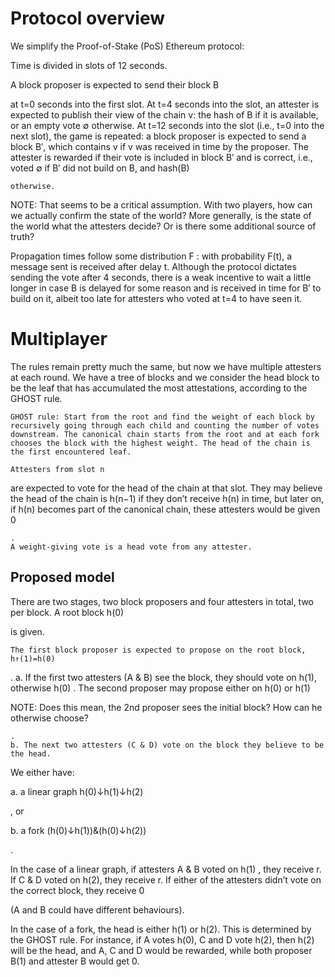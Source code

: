 # Protocol overview

We simplify the Proof-of-Stake (PoS) Ethereum protocol:

Time is divided in slots of 12 seconds.

A block proposer is expected to send their block B

at t=0
seconds into the first slot.
At t=4
seconds into the slot, an attester is expected to publish their view of the chain v: the hash of B if it is available, or an empty vote ∅
otherwise.
At t=12
seconds into the slot (i.e., t=0 into the next slot), the game is repeated: a block proposer is expected to send a block B′, which contains v if v
was received in time by the proposer.
The attester is rewarded if their vote is included in block B′
and is correct, i.e., voted ∅ if B′ did not build on B, and hash(B)

    otherwise.

NOTE: That seems to be a critical assumption. With two players, how can we actually confirm the state of the world? More generally, is the state of the world what the attesters decide? Or is there some additional source of truth?


Propagation times follow some distribution F
: with probability F(t), a message sent is received after delay t. Although the protocol dictates sending the vote after 4 seconds, there is a weak incentive to wait a little longer in case B is delayed for some reason and is received in time for B′ to build on it, albeit too late for attesters who voted at t=4 to have seen it.


# Multiplayer

The rules remain pretty much the same, but now we have multiple attesters at each round. We have a tree of blocks and we consider the head block to be the leaf that has accumulated the most attestations, according to the GHOST rule.

    GHOST rule: Start from the root and find the weight of each block by recursively going through each child and counting the number of votes downstream. The canonical chain starts from the root and at each fork chooses the block with the highest weight. The head of the chain is the first encountered leaf.

    Attesters from slot n

are expected to vote for the head of the chain at that slot. They may believe the head of the chain is h(n−1) if they don’t receive h(n) in time, but later on, if h(n) becomes part of the canonical chain, these attesters would be given 0

    .
    A weight-giving vote is a head vote from any attester.

## Proposed model

There are two stages, two block proposers and four attesters in total, two per block. A root block h(0)

is given.

    The first block proposer is expected to propose on the root block, h↑(1)=h(0)

.
a. If the first two attesters (A & B) see the block, they should vote on h(1), otherwise h(0)
.
The second proposer may propose either on h(0)
or h(1)

NOTE: Does this mean, the 2nd proposer sees the initial block? How can he otherwise choose?

    .
    b. The next two attesters (C & D) vote on the block they believe to be the head.

We either have:

a. a linear graph h(0)↓h(1)↓h(2)

, or

b. a fork (h(0)↓h(1))&(h(0)↓h(2))

.

In the case of a linear graph, if attesters A & B voted on h(1)
, they receive r. If C & D voted on h(2), they receive r. If either of the attesters didn’t vote on the correct block, they receive 0

(A and B could have different behaviours).

In the case of a fork, the head is either h(1)
or h(2). This is determined by the GHOST rule. For instance, if A votes h(0), C and D vote h(2), then h(2) will be the head, and A, C and D would be rewarded, while both proposer B(1) and attester B would get 0.
